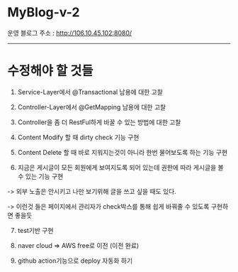 # MyBlog-v-2

운영 블로그 주소 : http://106.10.45.102:8080/


---------------------------------------------
# 수정해야 할 것들

1) Service-Layer에서 @Transactional 남용에 대한 고찰

2) Controller-Layer에서 @GetMapping 남용에 대한 고찰

3) Controller을 좀 더 RestFul하게 바꿀 수 있는 방법에 대한 고찰

4) Content Modify 할 때 dirty check 기능 구현

5) Content Delete 할 때 바로 지워지는것이 아니라 한번 물어보도록 하는 기능 구현

6) 지금은 게시글이 모든 회원에게 보여지도록 되어 있는데 권한에 따라 게시글을 볼 수 있는 기능 구현

-> 외부 노출은 안시키고 나만 보기위해 글을 쓰고 싶을 때도 있다.

-> 이런것 들은 페이지에서 관리자가 check박스를 통해 쉽게 바꿔줄 수 있도록 구현하면 좋을듯

7) test기반 구현 

8) naver cloud => AWS free로 이전 (이전 완료)

9) github action기능으로 deploy 자동화 하기
